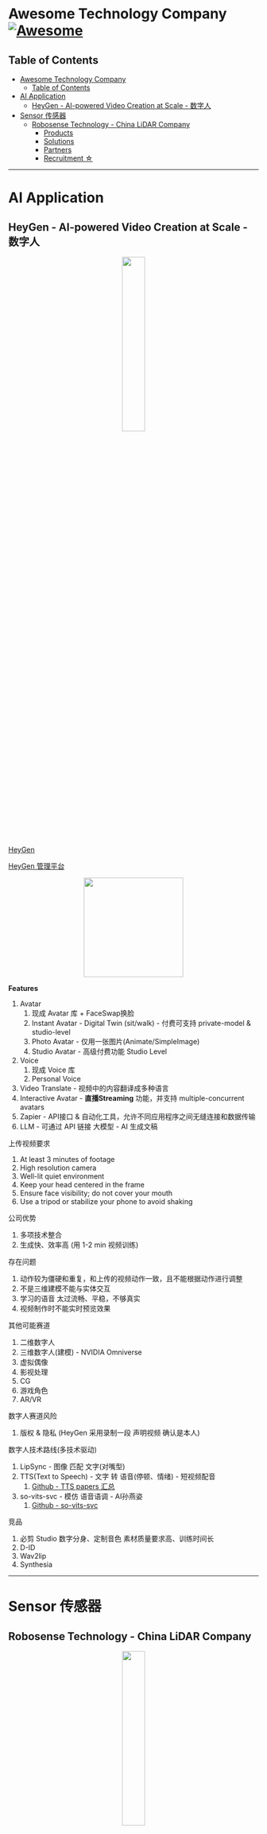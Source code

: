 # Awesome Technology Company [![Awesome](https://cdn.rawgit.com/sindresorhus/awesome/d7305f38d29fed78fa85652e3a63e154dd8e8829/media/badge.svg)](https://github.com/sindresorhus/awesome)


## Table of Contents

- [Awesome Technology Company ](#awesome-technology-company-)
  - [Table of Contents](#table-of-contents)
- [AI Application](#ai-application)
  - [HeyGen - AI-powered Video Creation at Scale - 数字人](#heygen---ai-powered-video-creation-at-scale---数字人)
- [Sensor 传感器](#sensor-传感器)
  - [Robosense Technology - China LiDAR Company](#robosense-technology---china-lidar-company)
    - [Products](#products)
    - [Solutions](#solutions)
    - [Partners](#partners)
    - [Recruitment ☆](#recruitment-)

---

# AI Application

## HeyGen - AI-powered Video Creation at Scale - 数字人

<center><img src="Pics/heygen001.svg" width=30%></center>


[HeyGen](https://www.heygen.com/)

[HeyGen 管理平台](https://app.heygen.com/home)

<center><img src="Pics/heygen002.gif" height=200></center>

**Features**
1. Avatar
   1. 现成 Avatar 库 + FaceSwap换脸
   2. Instant Avatar - Digital Twin (sit/walk) - 付费可支持 private-model & studio-level
   3. Photo Avatar - 仅用一张图片(Animate/SimpleImage)
   4. Studio Avatar - 高级付费功能 Studio Level
2. Voice
   1. 现成 Voice 库
   2. Personal Voice
3. Video Translate - 视频中的内容翻译成多种语言
4. Interactive Avatar - **直播Streaming** 功能，并支持 multiple-concurrent avatars
5. Zapier - API接口 & 自动化工具，允许不同应用程序之间无缝连接和数据传输
6. LLM - 可通过 API 链接 大模型 - AI 生成文稿


上传视频要求
1. At least 3 minutes of footage
2. High resolution camera
3. Well-lit quiet environment
4. Keep your head centered in the frame
5. Ensure face visibility; do not cover your mouth
6. Use a tripod or stabilize your phone to avoid shaking

公司优势
1. 多项技术整合
2. 生成快、效率高 (用 1-2 min 视频训练)

存在问题
1. 动作较为僵硬和重复，和上传的视频动作一致，且不能根据动作进行调整
2. 不是三维建模不能与实体交互
3. 学习的语音 太过流畅、平稳，不够真实
4. 视频制作时不能实时预览效果


其他可能赛道
1. 二维数字人
2. 三维数字人(建模) - NVIDIA Omniverse
3. 虚拟偶像
4. 影视处理
5. CG
6. 游戏角色
7. AR/VR

数字人赛道风险
1. 版权 & 隐私 (HeyGen 采用录制一段 声明视频 确认是本人)

数字人技术路线(多技术驱动)
1. LipSync - 图像 匹配 文字(对嘴型)
2. TTS(Text to Speech) - 文字 转 语音(停顿、情绪) - 短视频配音
   1. [Github - TTS papers 汇总](https://github.com/coqui-ai/TTS-papers)
3. so-vits-svc - 模仿 语音语调 - AI孙燕姿
   1. [Github - so-vits-svc](https://github.com/svc-develop-team/so-vits-svc)


竞品
1. 必剪 Studio 数字分身、定制音色 素材质量要求高、训练时间长
2. D-ID
3. Wav2lip
4. Synthesia



---

# Sensor 传感器

## Robosense Technology - China LiDAR Company

<center><img src="Pics/robosense01.png" width=30%></center>

[RoboSense (Chinese Official Website)](https://www.robosense.cn)

[RoboSense (English Official Website)](https://www.robosense.cn/en)

[Robosense Technology Co., Ltd (2498HK) - Yahoo Finance](https://finance.yahoo.com/quote/2498.HK)

RoboSense's full-stack systems incorporate our LiDAR sensors, proprietary system on a chip and cutting-edge perception software.

Delivering comprehensive data analytics, our customers rely on us to make critical decisions and develop better, safer solutions.

![](Pics/robosense05.png)

### Products

**[Products](https://www.robosense.cn/en/product)**
1. M Platform
2. E Platform
3. R Platform

<img src="Pics/robosense03.png">

### Solutions

**[Solutions](https://www.robosense.cn/en/scheme)**
1. Perception Solutions
2. Ground Truth System
3. LiDAR Perception Software

<img src="Pics/robosense04.png">


### Partners

<center><img src="Pics/robosense02.png" width=70%></center>


### Recruitment ☆

[Join us](https://www.robosense.cn/about/joinus)




